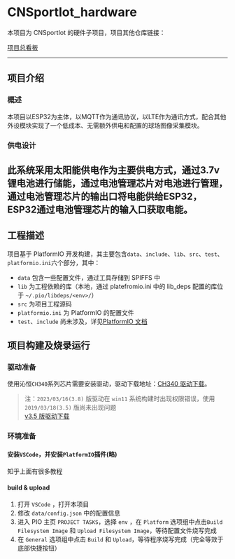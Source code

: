 # CNSportIot_hardware

本项目为 CNSportIot 的硬件子项目，项目其他仓库链接：  

[项目总看板]()


---
## 项目介绍

### 概述
本项目以ESP32为主体，以MQTT作为通讯协议，以LTE作为通讯方式，配合其他外设模块实现了一个低成本、无需额外供电和配置的球场图像采集模块。

### 供电设计
此系统采用太阳能供电作为主要供电方式，通过3.7v锂电池进行储能，通过电池管理芯片对电池进行管理，通过电池管理芯片的输出口将电能供给ESP32，ESP32通过电池管理芯片的输入口获取电能。
---
## 工程描述

项目基于 PlatformIO 开发构建，其主要包含`data`、`include`、`lib`、`src`、`test`、`platformio.ini`六个部分，其中：

- `data` 包含一些配置文件，通过工具存储到 SPIFFS 中
- `lib` 为工程依赖的库（本地，通过 platefromio.ini 中的 lib_deps 配置的库位于 `~/.pio/libdeps/<env>/`）
- `src` 为项目工程源码
- `platformio.ini` 为 PlatformIO 的配置文件
- `test`、`include` 尚未涉及，详见[PlatformIO 文档](https://docs.platformio.org/en/latest/projectconf.html)

## 项目构建及烧录运行

### 驱动准备

使用沁恒`CH340`系列芯片需要安装驱动，驱动下载地址：[CH340 驱动下载](http://www.wch.cn/download/CH341SER_EXE.html)。

> 注：`2023/03/16(3.8)` 版驱动在 `win11` 系统构建时出现权限错误，使用 `2019/03/18(3.5)` 版尚未出现问题  
> [v3.5 版驱动下载](https://web.archive.org/web/20191222125650/https://www.wch.cn/download/CH341SER_EXE.html)

### 环境准备

#### 安装`VSCode`，并安装`PlatformIO`插件(略)

知乎上面有很多教程

#### build & upload

1. 打开 `VSCode` ，打开本项目
2. 修改 `data/config.json` 中的配置信息
3. 进入 PIO 主页 `PROJECT TASKS`，选择 `env` ，在 `Platform` 选项组中点击`Build Filesystem Image` 和 `Upload Filesystem Image`，等待配置文件烧写完成
4. 在 `General` 选项组中点击 `Build` 和 `Upload`，等待程序烧写完成（完全等效于底部快捷按钮）

